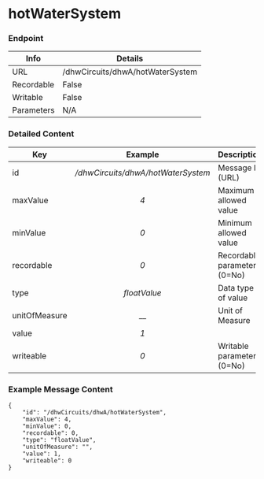 # hotWaterSystem



### Endpoint

| Info  | Details |
| ------------- | ------------- |
| URL   | /dhwCircuits/dhwA/hotWaterSystem   |
| Recordable   | False   |
| Writable   | False   |
| Parameters  | N/A |

### Detailed Content

|  Key  | Example | Description |
| ------------- | :------: | ------------------------------ |
|  id | _/dhwCircuits/dhwA/hotWaterSystem_ | Message ID (URL) |
|  maxValue | _4_ | Maximum allowed value |
|  minValue | _0_ | Minimum allowed value |
|  recordable | _0_ | Recordable parameter (0=No) |
|  type | _floatValue_ | Data type of value |
|  unitOfMeasure | __ | Unit of Measure |
|  value | _1_ |  |
|  writeable | _0_ | Writable parameter (0=No) |



### Example Message Content
```
{
    "id": "/dhwCircuits/dhwA/hotWaterSystem",
    "maxValue": 4,
    "minValue": 0,
    "recordable": 0,
    "type": "floatValue",
    "unitOfMeasure": "",
    "value": 1,
    "writeable": 0
}
```

